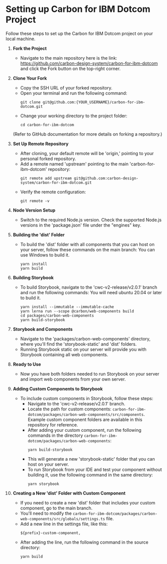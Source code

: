 # Setting up Carbon for IBM Dotcom Project
Follow these steps to set up the Carbon for IBM Dotcom project on your local machine.
1. **Fork the Project**
   - Navigate to the main repository here is the link: https://github.com/carbon-design-system/carbon-for-ibm-dotcom
     and click the Fork button on the top-right corner.
2. **Clone Your Fork**
   - Copy the SSH URL of your forked repository.
   - Open your terminal and run the following command:
     ```
     git clone git@github.com:{YOUR_USERNAME}/carbon-for-ibm-dotcom.git
     ```
   - Change your working directory to the project folder:
     ```
     cd carbon-for-ibm-dotcom
     ```
   (Refer to GitHub documentation for more details on forking a repository.)
3. **Set Up Remote Repository**
   - After cloning, your default remote will be 'origin,' pointing to your personal forked repository.
   - Add a remote named 'upstream' pointing to the main 'carbon-for-ibm-dotcom' repository:
     ```
     git remote add upstream git@github.com:carbon-design-system/carbon-for-ibm-dotcom.git
     ```
   - Verify the remote configuration:
     ```
     git remote -v
     ```
4. **Node Version Setup**
   - Switch to the required Node.js version. Check the supported Node.js versions in the 'package.json' file under the "engines" key.
5. **Building the 'dist' Folder**
   - To build the 'dist' folder with all components that you can host on your server, follow these commands on the main branch:
     You can use Windows to build it.
     ```
     yarn install
     yarn build
     ```
6. **Building Storybook**
   - To build Storybook, navigate to the 'cwc-v2-release/v2.0.1' branch and run the following commands:
     You will need ubuntu 20.04 or later to build it.
     ```
     yarn install --immutable --immutable-cache
     yarn lerna run --scope @carbon/web-components build
     cd packages/carbon-web-components
     yarn build-storybook
     ```
7. **Storybook and Components**
   - Navigate to the 'packages/carbon-web-components' directory, where you'll find the 'storybook-static' and 'dist' folders.
   - Running Storybook static on your server will provide you with Storybook containing all web components.
8. **Ready to Use**
   - Now you have both folders needed to run Storybook on your server and import web components from your own server.
     
9. **Adding Custom Components to Storybook**
   - To include custom components in Storybook, follow these steps:
     - Navigate to the 'cwc-v2-release/v2.0.1' branch.
     - Locate the path for custom components: `carbon-for-ibm-dotcom/packages/carbon-web-components/src/components`.
       Example custom component folders are available in this repository for reference.
     - After adding your custom component, run the following commands in the directory `carbon-for-ibm-dotcom/packages/carbon-web-components`:
       ```
       yarn build-storybook
       ```
     - This will generate a new 'storybook-static' folder that you can host on your server.
     - To run Storybook from your IDE and test your component without building it, use the following command in the same directory:
       ```
       yarn storybook
       ```

10. **Creating a New 'dist' Folder with Custom Component**
    - If you need to create a new 'dist' folder that includes your custom component, go to the main branch.
    - You'll need to modify the `carbon-for-ibm-dotcom/packages/carbon-web-components/src/globals/settings.ts` file.
    - Add a new line in the settings file, like this:
      ```
      ${prefix}-custom-component,
      ```
    - After adding the line, run the following command in the source directory:
      ```
      yarn build
      ```
